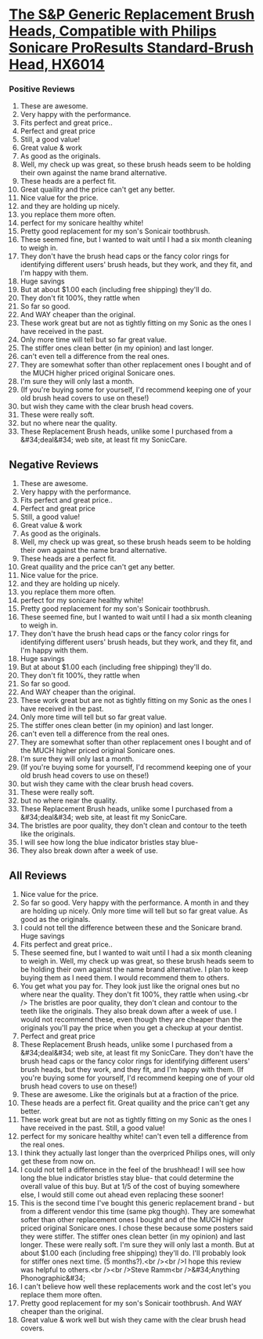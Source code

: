 # [The S&amp;P Generic Replacement Brush Heads, Compatible with Philips Sonicare ProResults Standard-Brush Head, HX6014](https://products.checkmycream.com/products/The-SandP-Generic-Replacement-Brush-Heads-Compatible-with-Philips-Sonicare-ProResults-Standard-Brush-Head-HX6014.html)

### Positive Reviews

<ol>
      <li>These are awesome.</li>
      <li>Very happy with the performance.</li>
      <li>Fits perfect and great price..</li>
      <li>Perfect and great price</li>
      <li>Still, a good value!</li>
      <li>Great value &amp; work</li>
      <li>As good as the originals.</li>
      <li>Well, my check up was great, so these brush heads seem to be holding their own against the name brand alternative.</li>
      <li>These heads are a perfect fit.</li>
      <li>Great quaility and the price can&#x27;t get any better.</li>
      <li>Nice value for the price.</li>
      <li>and they are holding up nicely.</li>
      <li>you replace them more often.</li>
      <li>perfect for my sonicare healthy white!</li>
      <li>Pretty good replacement for my son&#x27;s Sonicair toothbrush.</li>
      <li>These seemed fine, but I wanted to wait until I had a six month cleaning to weigh in.  </li>
      <li>They don&#x27;t have the brush head caps or the fancy color rings for identifying different users&#x27; brush heads, but they work, and they fit, and I&#x27;m happy with them.</li>
      <li>Huge savings</li>
      <li>But at about $1.00 each (including free shipping) they&#x27;ll do.</li>
      <li>They don&#x27;t fit 100%, they rattle when</li>
      <li>So far so good.</li>
      <li>And WAY cheaper than the original.</li>
      <li>These work great but are not as tightly fitting on my Sonic as the ones I have received in the past.  </li>
      <li>Only more time will tell but so far great value.</li>
      <li>The stiffer ones clean better (in my opinion) and last longer.</li>
      <li>can&#x27;t even tell a difference from the real ones.</li>
      <li>They are somewhat softer than other replacement ones I bought and of the MUCH higher priced original Sonicare ones.</li>
      <li>I&#x27;m sure they will only last a month.</li>
      <li>(If you&#x27;re buying some for yourself, I&#x27;d recommend keeping one of your old brush head covers to use on these!)</li>
      <li>but wish they came with the clear brush head covers.</li>
      <li>These were really soft.</li>
      <li>but no where near the quality.</li>
      <li>These Replacement Brush heads, unlike some I purchased from a &amp;#34;deal&amp;#34; web site, at least fit my SonicCare.</li>
</ol>


<h2>Negative Reviews</h2>
<ol>
<li> These are awesome.</li>
<li> Very happy with the performance.</li>
<li> Fits perfect and great price..</li>
<li> Perfect and great price</li>
<li> Still, a good value!</li>
<li> Great value &amp; work</li>
<li> As good as the originals.</li>
<li> Well, my check up was great, so these brush heads seem to be holding their own against the name brand alternative.</li>
<li> These heads are a perfect fit.</li>
<li> Great quaility and the price can&#x27;t get any better.</li>
<li> Nice value for the price.</li>
<li> and they are holding up nicely.</li>
<li> you replace them more often.</li>
<li> perfect for my sonicare healthy white!</li>
<li> Pretty good replacement for my son&#x27;s Sonicair toothbrush.</li>
<li> These seemed fine, but I wanted to wait until I had a six month cleaning to weigh in.  </li>
<li> They don&#x27;t have the brush head caps or the fancy color rings for identifying different users&#x27; brush heads, but they work, and they fit, and I&#x27;m happy with them.</li>
<li> Huge savings</li>
<li> But at about $1.00 each (including free shipping) they&#x27;ll do.</li>
<li> They don&#x27;t fit 100%, they rattle when</li>
<li> So far so good.</li>
<li> And WAY cheaper than the original.</li>
<li> These work great but are not as tightly fitting on my Sonic as the ones I have received in the past.  </li>
<li> Only more time will tell but so far great value.</li>
<li> The stiffer ones clean better (in my opinion) and last longer.</li>
<li> can&#x27;t even tell a difference from the real ones.</li>
<li> They are somewhat softer than other replacement ones I bought and of the MUCH higher priced original Sonicare ones.</li>
<li> I&#x27;m sure they will only last a month.</li>
<li> (If you&#x27;re buying some for yourself, I&#x27;d recommend keeping one of your old brush head covers to use on these!)</li>
<li> but wish they came with the clear brush head covers.</li>
<li> These were really soft.</li>
<li> but no where near the quality.</li>
<li> These Replacement Brush heads, unlike some I purchased from a &amp;#34;deal&amp;#34; web site, at least fit my SonicCare.</li>
<li> The bristles are poor quality, they don&#x27;t clean and contour to the teeth like the originals.</li>
<li> I will see how long the blue indicator bristles stay blue-</li>
<li> They also break down after a week of use.</li>
</ol>

<h2>All Reviews</h2>

<ol>
    <li> Nice value for the price.</li>
    <li> So far so good. Very happy with the performance. A month in and they are holding up nicely. Only more time will tell but so far great value. As good as the originals.</li>
    <li> I could not tell the difference between these and the Sonicare brand. Huge savings</li>
    <li> Fits perfect and great price..</li>
    <li> These seemed fine, but I wanted to wait until I had a six month cleaning to weigh in.  Well, my check up was great, so these brush heads seem to be holding their own against the name brand alternative. I plan to keep buying them as I need them. I would recommend them to others.</li>
    <li> You get what you pay for. They look just like the orignal ones but no where near the quality. They don&#x27;t fit 100%, they rattle when using.&lt;br /&gt; The bristles are poor quality, they don&#x27;t clean and contour to the teeth like the originals. They also break down after a week of use. I would not recommend these, even though they are cheaper than the originals you&#x27;ll pay the price when you get a checkup at your dentist.</li>
    <li> Perfect and great price</li>
    <li> These Replacement Brush heads, unlike some I purchased from a &amp;#34;deal&amp;#34; web site, at least fit my SonicCare. They don&#x27;t have the brush head caps or the fancy color rings for identifying different users&#x27; brush heads, but they work, and they fit, and I&#x27;m happy with them. (If you&#x27;re buying some for yourself, I&#x27;d recommend keeping one of your old brush head covers to use on these!)</li>
    <li> These are awesome. Like the originals but at a fraction of the price.</li>
    <li> These heads are a perfect fit. Great quaility and the price can&#x27;t get any better.</li>
    <li> These work great but are not as tightly fitting on my Sonic as the ones I have received in the past.  Still, a good value!</li>
    <li> perfect for my sonicare healthy white! can&#x27;t even tell a difference from the real ones.</li>
    <li> I think they actually last longer than the overpriced Philips ones, will only get these from now on.</li>
    <li> I could not tell a difference in the feel of the brushhead!  I will see how long the blue indicator bristles stay blue- that could determine the overall value of this buy.  But at 1/5 of the cost of buying somewhere else, I would still come out ahead even replacing these sooner!</li>
    <li> This is the second time I&#x27;ve bought this generic replacement brand - but from a different vendor this time (same pkg though). They are somewhat softer than other replacement ones I bought and of the MUCH higher priced original Sonicare ones. I chose these because some posters said they were stiffer. The stiffer ones clean better (in my opinion) and last longer. These were really soft. I&#x27;m sure they will only last a month. But at about $1.00 each (including free shipping) they&#x27;ll do. I&#x27;ll probably look for stiffer ones next time. (5 months?).&lt;br /&gt;&lt;br /&gt;I hope this review was helpful to others.&lt;br /&gt;&lt;br /&gt;Steve Ramm&lt;br /&gt;&amp;#34;Anything Phonographic&amp;#34;</li>
    <li> I can&#x27;t believe how well these replacements work and the cost let&#x27;s you replace them more often.</li>
    <li> Pretty good replacement for my son&#x27;s Sonicair toothbrush. And WAY cheaper than the original.</li>
    <li> Great value &amp; work well but wish they came with the clear brush head covers.</li>
</ol>




